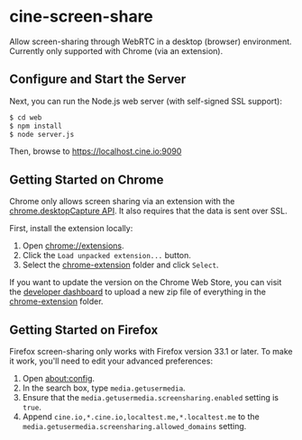 # cine-screen-share

Allow screen-sharing through WebRTC in a desktop (browser) environment.
Currently only supported with Chrome (via an extension).

## Configure and Start the Server

Next, you can run the Node.js web server (with self-signed SSL support):

```bash
$ cd web
$ npm install
$ node server.js
```

Then, browse to https://localhost.cine.io:9090

## Getting Started on Chrome

Chrome only allows screen sharing via an extension with the
[chrome.desktopCapture API][chrome-desktop-capture]. It also requires that the
data is sent over SSL.

First, install the extension locally:

1. Open [chrome://extensions][chrome-extensions].
2. Click the `Load unpacked extension...` button.
3. Select the [chrome-extension][chrome-extension] folder and click `Select`.

If you want to update the version on the Chrome Web Store, you can visit the
[developer dashboard][chrome-developer-dashboard] to upload a new zip file of
everything in the [chrome-extension][chrome-extension] folder.

## Getting Started on Firefox

Firefox screen-sharing only works with Firefox version 33.1 or later. To make
it work, you'll need to edit your advanced preferences:

1. Open [about:config][firefox-config].
2. In the search box, type `media.getusermedia`.
3. Ensure that the `media.getusermedia.screensharing.enabled` setting is `true`.
4. Append `cine.io,*.cine.io,localtest.me,*.localtest.me` to the `media.getusermedia.screensharing.allowed_domains` setting.


<!-- external links -->

[chrome-desktop-capture]:https://developer.chrome.com/extensions/desktopCapture
[chrome-extensions]:chrome://extensions
[firefox-config]:about:config
[chrome-extension]:/chrome-extension
[chrome-developer-dashboard]:https://chrome.google.com/webstore/developer/dashboard
